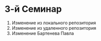 # 3-й Семинар
1. Изменение из локального репозитория
2. Изменение из удаленного репозитория
3. Изменение Бартенева Павла